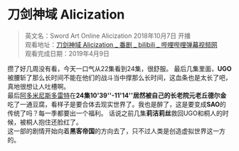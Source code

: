 # 刀剑神域 Alicization

> 英文名：Sword Art Online Alicization
> 2018年10月7日 开播  
> 观看地址：[刀剑神域 Alicization _ 番剧 _ bilibili _ 哔哩哔哩弹幕视频网](https://www.bilibili.com/bangumi/media/md130412)  
> 观看完成日期：2019年4月9日

攒了好几周没有看，今天一口气从22集看到24集，很舒服。
最后几集里面，**UGO**被腰斩了那么长时间不能在他们的战斗当中撑那么长时间，这血条也是太长了吧，真地很想让人吐槽啊。  
最后[阿多米尼斯多雷特](https://zh.moegirl.org/%E6%A1%82%E5%A6%AE%E6%8B%89#)在**24集10'39''-11'14''**居然被自己的长老院元老**丘德尔金**吃了一通豆腐，看样子是要合体去现实世界了。我也是醉了，这是要变成**SAO**的传统了吗？每一季都要出一个福利。
话说之前几集**莉洁莉丝**救回UGO和桐人的时候，被桐人抱住还脸红了。  
这一部的剧情开始向着**黑客帝国**的方向去了，只不过人类是创造虚拟世界这一方的。